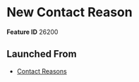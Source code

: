 # New Contact Reason

**Feature ID** 26200

## Launched From

- [Contact Reasons](Contact%20Reasons.md)












































































